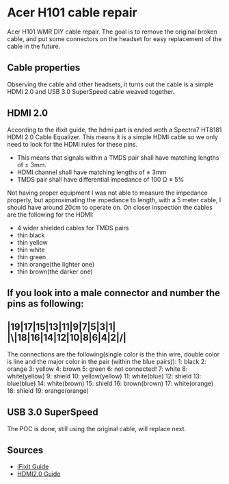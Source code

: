 # Acer H101 cable repair
Acer H101 WMR DIY cable repair. The goal is to remove the original broken cable, and put some connectors on the headset for easy replacement of the cable in the future.

## Cable properties
Observing the cable and other headsets, it turns out the cable is a simple HDMI 2.0 and USB 3.0 SuperSpeed cable weaved together.

## HDMI 2.0
According to the ifixit guide, the hdmi part is ended woth a Spectra7 HT8181 HDMI 2.0 Cable Equalizer. This means it is a simple HDMI cable so we only need to look for the HDMI rules for these pins.
* This means that signals within a TMDS pair shall have matching lengths of ± 3mm.
* HDMI channel shall have matching lengths of ± 3mm
* TMDS pair shall have differential impedance of 100 Ω ± 5%

Not having proper equipment I was not able to measure the impedance properly, but approximating the impedance to length, with a 5 meter cable, I should have around 20cm to operate on.
On closer inspection the cables are the following for the HDMI:
* 4 wider shielded cables for TMDS pairs
* thin black
* thin yellow
* thin white
* thin green
* thin orange(the lighter one)
* thin brown(the darker one)

If you look into a male connector and number the pins as following:
-------
|19|17|15|13|11|9|7|5|3|1|
|\\|18|16|14|12|10|8|6|4|2|/|
-------
The connections are the following(single color is the thin wire, double color is line and the major color in the pair (within the blue pairs)):
1: black
2: orange
3: yellow
4: brown
5: green
6: not connected!
7: white
8: white(yellow)
9: shield
10: yellow(yellow)
11: white(blue)
12: shield
13: blue(blue)
14: white(brown)
15: shield
16: brown(brown)
17: white(orange)
18: shield
19: orange(orange)

## USB 3.0 SuperSpeed
The POC is done, still using the original cable, will replace next.

## Sources
* [iFixit Guide](https://www.ifixit.com/Teardown/Acer+Windows+Mixed+Reality+Headset+Developer+Edition+Teardown/96581)
* [HDMI2.0 Guide](https://ez.analog.com/video/w/documents/687/hdmi-layout-guideline)
